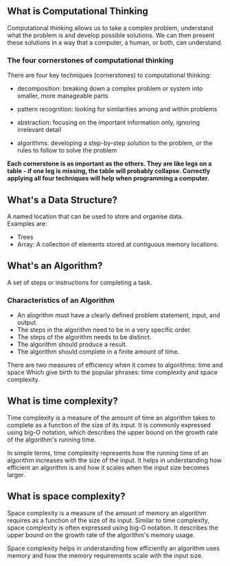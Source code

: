 ## What is Computational Thinking


Computational thinking allows us to take a complex problem, understand what the problem is and develop possible solutions. We can then present these solutions in a way that a computer, a human, or both, can understand.

### The four cornerstones of computational thinking

There are four key techniques (cornerstones) to computational thinking:

- decomposition: breaking down a complex problem or system into smaller, more manageable parts

- pattern recognition: looking for similarities among and within problems

- abstraction: focusing on the important information only, ignoring irrelevant detail

- algorithms: developing a step-by-step solution to the problem, or the rules to follow to solve the problem
  
**Each cornerstone is as important as the others. They are like legs on a table - if one leg is missing, the table will probably collapse. Correctly applying all four techniques will help when programming a computer.**

## What's a Data  Structure?
A named location that can be used to store and organise data.  
Examples are:
- Trees
- Array: A collection of elements stored at contiguous memory locations.

## What's an Algorithm?
A set of steps or instructions for completing a task.  

### Characteristics of an Algorithm
- An alogrithm must have a clearly defined problem statement, input, and output.
- The steps in the algorithm need to be in a very specific order.
- The steps of the algorithm needs to be distinct.
- The algorithm should produce a result.
- The algorithm should complete in a finite amount of time.

There are two measures of efficiency when it comes to algorithms: time and space
Which give birth to the popular phrases: time complexity and space complexity.

## What is time complexity?

Time complexity is a measure of the amount of time an algorithm takes to complete as a function of the size of its input. It is commonly expressed using big-O notation, which describes the upper bound on the growth rate of the algorithm's running time.

In simple terms, time complexity represents how the running time of an algorithm increases with the size of the input. It helps in understanding how efficient an algorithm is and how it scales when the input size becomes larger.

## What is space complexity?

Space complexity is a measure of the amount of memory an algorithm requires as a function of the size of its input. Similar to time complexity, space complexity is often expressed using big-O notation. It describes the upper bound on the growth rate of the algorithm's memory usage.

Space complexity helps in understanding how efficiently an algorithm uses memory and how the memory requirements scale with the input size.
